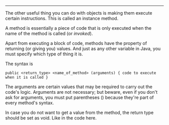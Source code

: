 
***

The other useful thing you can do with objects is making them execute certain instructions. This is called an instance method.

A method is essentially a piece of code that is only executed when the name of the method is called (or *invoked*).

Apart from executing a block of code, methods have the property of returning (or giving you) values.
And just as any other variable in Java, you must specify which type of thing it is.

The syntax is

`public <return_type> <name_of_method> (arguments)
{ code to execute when it is called }`

The arguments are certain values that may be required to carry out the code's logic.
Arguments are not necessary; but beware, even if you don't ask for arguments, you must put parentheses ()
because they're part of every method's syntax.

In case you do not want to get a value from the method, the return type should be set as void.
Like in the code here.